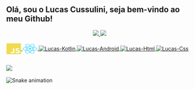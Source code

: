 ## Olá, sou o Lucas Cussulini, seja bem-vindo ao meu Github!

<div align="center">
 <a href="https://github.com/Lucas-Cussulini">
 <img height="180em" src="https://github-readme-stats.vercel.app/api?username=Lucas-Cussulini&show_icons=true&theme=tokyonight&include_all_commits=true&count_private=true"/>
 <img height="180em" src="https://github-readme-stats.vercel.app/api/top-langs/?username=Lucas-Cussulini&layout=compact&langs_count=7&theme=tokyonight"/>
</div>
  
<div style="display: inline_block"><br>
 <img align="center" alt="Lucas-Js" height="30" width="40" src="https://raw.githubusercontent.com/devicons/devicon/master/icons/javascript/javascript-plain.svg">
 <img align="center" alt="Lucas-React" height="30" width="40" src="https://raw.githubusercontent.com/devicons/devicon/master/icons/react/react-original.svg">
 <img align="center" alt="Lucas-Kotlin" height="30" width="40" src="https://cdn.jsdelivr.net/gh/devicons/devicon/icons/kotlin/kotlin-original.svg">
 <img align="center" alt="Lucas-Android" height="30" width="40" src="https://cdn.jsdelivr.net/gh/devicons/devicon/icons/android/android-original.svg">
 <img align="center" alt="Lucas-Html" height="30" width="40" src="https://cdn.jsdelivr.net/gh/devicons/devicon/icons/html5/html5-original.svg">
 <img align="center" alt="Lucas-Css" height="30" width="40" src="https://cdn.jsdelivr.net/gh/devicons/devicon/icons/css3/css3-original.svg">
</div>

  ##
  
<div>
<a href="https://www.linkedin.com/in/lucas-cussulini-0340341a6/" target="_blank"><img src="https://img.shields.io/badge/-LinkedIn-%230077B5?style=for-the-badge&logo=linkedin&logoColor=white" target="_blank"></a>   
  
![Snake animation](https://github.com/Lucas-Cussulini/Lucas-Cussulini/blob/output/github-contribution-grid-snake.svg)
</div>
